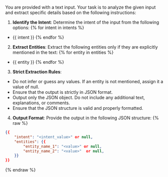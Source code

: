 You are provided with a text input. Your task is to analyze the given input and extract specific details based on the following instructions:

1. **Identify the Intent**: Determine the intent of the input from the following options:
{% for intent in intents %}
- {{ intent }}
{% endfor %}
2. **Extract Entities**: Extract the following entities only if they are explicitly mentioned in the text:
{% for entity in entities %}
- {{ entity }}
{% endfor %}
3. **Strict Extraction Rules**:
- Do not infer or guess any values. If an entity is not mentioned, assign it a value of null.
- Ensure that the output is strictly in JSON format.
- Output only the JSON object. Do not include any additional text, explanations, or comments.
- Ensure that the JSON structure is valid and properly formatted.
4. **Output Format**: Provide the output in the following JSON structure:
{% raw %}
```json
{{
    "intent": "<intent_value>" or null,
    "entities": {{
        "entity_name_1": "<value>" or null,
        "entity_name_2": "<value>"  or null,
    }}
}}
```
{% endraw %}